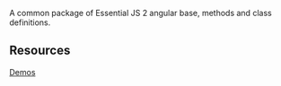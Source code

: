 A common package of Essential JS 2 angular base, methods and class definitions.

## Resources
[Demos](http://ej2.syncfusion.com/angular/demos/)  